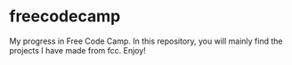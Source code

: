 # freecodecamp
My progress in Free Code Camp. In this repository, you will mainly find the projects I have made from fcc. Enjoy!
